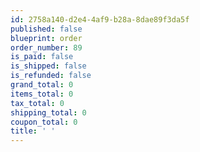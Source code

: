 ```yaml
---
id: 2758a140-d2e4-4af9-b28a-8dae89f3da5f
published: false
blueprint: order
order_number: 89
is_paid: false
is_shipped: false
is_refunded: false
grand_total: 0
items_total: 0
tax_total: 0
shipping_total: 0
coupon_total: 0
title: ' '
---
```

